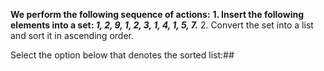 **We perform the following sequence of actions:**
 **1. Insert the following elements into a set: *1, 2, 9, 1, 2, 3, 1, 4, 1, 5, 7.***
 2. Convert the set into a list and sort it in ascending order.
 
Select the option below that denotes the sorted list:##
